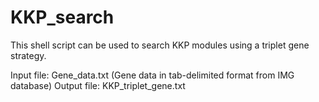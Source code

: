 # KKP_search

This shell script can be used to search KKP modules using a triplet gene strategy. 

Input file: Gene_data.txt (Gene data in tab-delimited format from IMG database)
Output file: KKP_triplet_gene.txt
